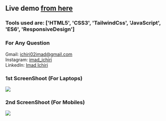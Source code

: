 ## Live demo <a href='https://imadichiri.github.io/ManageLandingPage' target='_blank'>from here</a>

### Tools used are: ['HTML5', 'CSS3', 'TailwindCss', 'JavaScript', 'ES6', 'ResponsiveDesign']

### For Any Question

Gmail: ichiri02imad@gmail.com <br />
Instagram: <a href='https://www.instagram.com/imad_ichiri/' target='_blank'>imad_ichiri</a> <br />
LinkedIn: <a href='https://www.linkedin.com/in/imad-ichiri-577a91203' target='_blank'>Imad Ichiri</a> <br />

### 1st ScreenShoot (For Laptops)

<img src='screenShots/laptopScreen.png'>

### 2nd ScreenShoot (For Mobiles)

<img src='screenShots/mobileScreen.png'>
